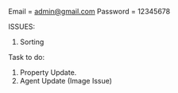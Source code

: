 Email = admin@gmail.com
Password = 12345678

ISSUES:
1. Sorting

Task to do:
1. Property Update.
2. Agent Update (Image Issue)
